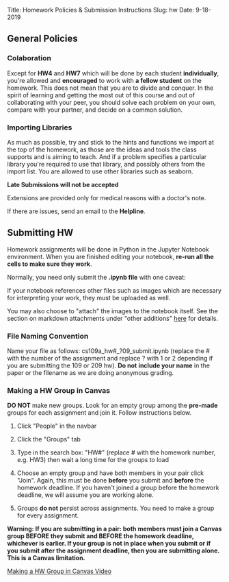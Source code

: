 Title: Homework Policies & Submission Instructions
Slug: hw
Date: 9-18-2019

<style>
pre {
  background-color: #F5F5F5;
  display: block;
  font-family: monospace;
  font-size: 14px;
  white-space: pre;
  border-color: #999999;
  border-width: 1px;
  border-style: solid;
  border-radius: 6px;
  margin: 1em 0;
  padding: 5px;
  white-space: pre-wrap;
}
.containerMain {
    display: flex;
    width: 100%;
    height: 300px;
}
</style>


## General Policies

### Colaboration

Except for **HW4** and **HW7** which will be done by each student **individually**, you're allowed and **encouraged** to work with **a fellow student** on the homework. This does not mean that you are to divide and conquer. In the spirit of learning and getting the most out of this course and out of collaborating with your peer, you should solve each problem on your own, compare with your partner, and decide on a
common solution.

### Importing Libraries

As much as possible, try and stick to the hints and functions we import at the top of the homework, as those are the ideas and tools the class supports and is aiming to teach. And if a problem specifies a particular library you're required to use that library, and possibly others from the import list. You are allowed to use other libraries such as
seaborn.

**Late Submissions will not be accepted**

Extensions are provided only for medical reasons with a doctor's note.

If there are issues, send an email to the **Helpline**.


## Submitting HW

Homework assignments will be done in Python in the Jupyter Notebook environment. When you are finished editing your notebook, **re-run all the cells to make sure they work**.

Normally, you need only submit the **.ipynb file** with one caveat:

If your notebook references other files such as images which are necessary for interpreting your work, they must be uploaded as well.

You may also choose to "attach" the images to the notebook itself. See the section on markdown attachments under "other additions" [here](https://jupyter-notebook.readthedocs.io/en/stable/changelog.html#release-5-0-0) for details.


### File Naming Convention

Name your file as follows: cs109a_hw#_?09_submit.ipynb (replace the # with the number of the assignment and replace ? with 1 or 2 depending if you are submitting the 109 or 209 hw). **Do not** **include your name** in the paper or the filename as we are doing anonymous grading.


### Making a HW Group in Canvas

**DO NOT** make new groups. Look for an empty group among the **pre-made** groups for each assignment and join it. Follow instructions below.

1. Click "People" in the navbar

2. Click the "Groups" tab

3.  Type in the search box: "HW\#" (replace \# with the homework number, e.g. HW3) then wait a long time for the groups to load

4. Choose an empty group and have both members in your pair click "Join". Again, this must be done **before** you submit and **before** the homework deadline. If you haven't joined a group before the homework deadline, we will assume you are working alone.

5.  Groups **do not** persist across assignments. You need to make a group for every assignment.

**Warning: If you are submitting in a pair: both members must join a Canvas group BEFORE they submit and BEFORE the homework deadline, whichever is earlier. If your group is not in place when you submit or if you submit after the assignment deadline, then you are submitting alone. This is a Canvas limitation.**


[Making a HW Group in Canvas Video](https://youtu.be/p58ZOItZ6ho)
